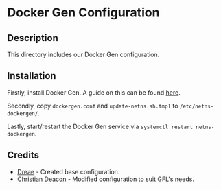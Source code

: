 # Docker Gen Configuration
## Description
This directory includes our Docker Gen configuration.

## Installation
Firstly, install Docker Gen. A guide on this can be found [here](https://gitlab.com/-/snippets/1836688).

Secondly, copy `dockergen.conf` and `update-netns.sh.tmpl` to `/etc/netns-dockergen/`.

Lastly, start/restart the Docker Gen service via `systemctl restart netns-dockergen`.

## Credits
* [Dreae](https://github.com/Dreae) - Created base configuration.
* [Christian Deacon](https://www.linkedin.com/in/christian-deacon-902042186/) - Modified configuration to suit GFL's needs.